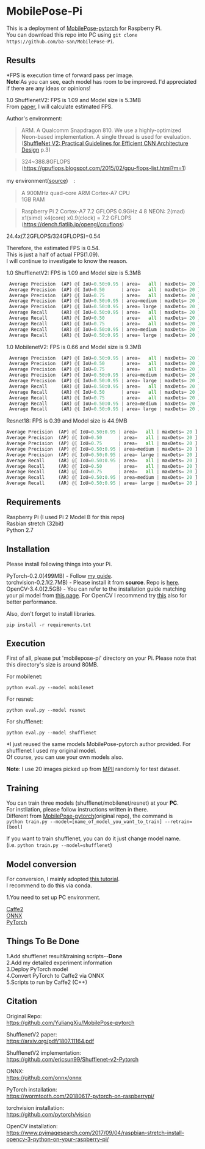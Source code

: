 # MobilePose-Pi

 This is a deployment of [MobilePose-pytorch](https://github.com/YuliangXiu/MobilePose-pytorch) for Raspberry Pi.  
 You can download this repo into PC using ```git clone https://github.com/ba-san/MobilePose-Pi```.  

## Results
*FPS is execution time of forward pass per image.  
**Note**:As you can see, each model has room to be improved. I'd appreciated if there are any ideas or opinions!  

1.0 ShufflenetV2: FPS is 1.09 and Model size is 5.3MB  
From [paper](https://arxiv.org/pdf/1807.11164.pdf), I will calculate estimated FPS.

Author's environment:
>ARM.
> A Qualcomm Snapdragon 810. We use a highly-optimized Neon-based
> implementation. A single thread is used for evaluation.
([ShuffleNet V2: Practical Guidelines for Efficient
CNN Architecture Design](https://arxiv.org/pdf/1807.11164.pdf) p.3)  

> 324~388.8GFLOPS  
(https://gpuflops.blogspot.com/2015/02/gpu-flops-list.html?m=1)  

my environment([source](https://www.raspberrypi.org/products/raspberry-pi-2-model-b/))　:
>  A 900MHz quad-core ARM Cortex-A7 CPU  
>  1GB RAM

> Raspberry Pi 2 	Cortex-A7 	7.2 GFLOPS 	0.9GHz 	4 	8 	NEON: 2(mad) x1(simd) x4(core) x0.9(clock) = 7.2 GFLOPS  
(https://dench.flatlib.jp/opengl/cpuflops)  

24.4x(7.2GFLOPS/324GFLOPS)=0.54  

Therefore, the estimated FPS is 0.54.  
This is just a half of actual FPS(1.09).  
I will continue to investigate to know the reason.  

1.0 ShufflenetV2: FPS is 1.09 and Model size is 5.3MB  
```python 
 Average Precision  (AP) @[ IoU=0.50:0.95 | area=   all | maxDets= 20 ] = 0.000
 Average Precision  (AP) @[ IoU=0.50      | area=   all | maxDets= 20 ] = 0.000
 Average Precision  (AP) @[ IoU=0.75      | area=   all | maxDets= 20 ] = 0.000
 Average Precision  (AP) @[ IoU=0.50:0.95 | area=medium | maxDets= 20 ] = -1.000
 Average Precision  (AP) @[ IoU=0.50:0.95 | area= large | maxDets= 20 ] = 0.000
 Average Recall     (AR) @[ IoU=0.50:0.95 | area=   all | maxDets= 20 ] = 0.000
 Average Recall     (AR) @[ IoU=0.50      | area=   all | maxDets= 20 ] = 0.000
 Average Recall     (AR) @[ IoU=0.75      | area=   all | maxDets= 20 ] = 0.000
 Average Recall     (AR) @[ IoU=0.50:0.95 | area=medium | maxDets= 20 ] = -1.000
 Average Recall     (AR) @[ IoU=0.50:0.95 | area= large | maxDets= 20 ] = 0.000
```

1.0 MobilenetV2: FPS is 0.66 and Model size is 9.3MB
```python
 Average Precision  (AP) @[ IoU=0.50:0.95 | area=   all | maxDets= 20 ] = 0.045
 Average Precision  (AP) @[ IoU=0.50      | area=   all | maxDets= 20 ] = 0.267
 Average Precision  (AP) @[ IoU=0.75      | area=   all | maxDets= 20 ] = 0.000
 Average Precision  (AP) @[ IoU=0.50:0.95 | area=medium | maxDets= 20 ] = -1.000
 Average Precision  (AP) @[ IoU=0.50:0.95 | area= large | maxDets= 20 ] = 0.052
 Average Recall     (AR) @[ IoU=0.50:0.95 | area=   all | maxDets= 20 ] = 0.115
 Average Recall     (AR) @[ IoU=0.50      | area=   all | maxDets= 20 ] = 0.500
 Average Recall     (AR) @[ IoU=0.75      | area=   all | maxDets= 20 ] = 0.000
 Average Recall     (AR) @[ IoU=0.50:0.95 | area=medium | maxDets= 20 ] = -1.000
 Average Recall     (AR) @[ IoU=0.50:0.95 | area= large | maxDets= 20 ] = 0.115
 ```
 
 Resnet18: FPS is 0.39 and Model size is 44.9MB
 ```python
 Average Precision  (AP) @[ IoU=0.50:0.95 | area=   all | maxDets= 20 ] = 0.257
 Average Precision  (AP) @[ IoU=0.50      | area=   all | maxDets= 20 ] = 0.642
 Average Precision  (AP) @[ IoU=0.75      | area=   all | maxDets= 20 ] = 0.208
 Average Precision  (AP) @[ IoU=0.50:0.95 | area=medium | maxDets= 20 ] = 0.309
 Average Precision  (AP) @[ IoU=0.50:0.95 | area= large | maxDets= 20 ] = 0.269
 Average Recall     (AR) @[ IoU=0.50:0.95 | area=   all | maxDets= 20 ] = 0.410
 Average Recall     (AR) @[ IoU=0.50      | area=   all | maxDets= 20 ] = 0.800
 Average Recall     (AR) @[ IoU=0.75      | area=   all | maxDets= 20 ] = 0.450
 Average Recall     (AR) @[ IoU=0.50:0.95 | area=medium | maxDets= 20 ] = 0.500
 Average Recall     (AR) @[ IoU=0.50:0.95 | area= large | maxDets= 20 ] = 0.400
 ```
 
## Requirements

 Raspberry Pi (I used Pi 2 Model B for this repo)  
 Rasbian stretch (32bit)  
 Python 2.7  

## Installation
Please install following things into your Pi.  

PyTorch-0.2.0(499MB) - Follow [my guide](https://github.com/ba-san/MobilePose-Pi/blob/master/PyTorch_Installation_Guide.md).  
torchvision-0.2.1(2.7MB)  - Please install it from **source**. Repo is [here](https://github.com/pytorch/vision).  
OpenCV-3.4.0(2.5GB) - You can refer to the installation guide matching your pi model from [this page](https://www.pyimagesearch.com/opencv-tutorials-resources-guides/).
For OpenCV I recommend try [this](https://www.pyimagesearch.com/2017/10/09/optimizing-opencv-on-the-raspberry-pi/) also for better performance.  

Also, don't forget to install libraries.
```shell
pip install -r requirements.txt
```
 
## Execution
First of all, please put 'mobilepose-pi' directory on your Pi.
Please note that this directory's size is around 80MB.

For mobilenet:   
 ```shell
python eval.py --model mobilenet
```
For resnet:  
```shell
python eval.py --model resnet
```
For shufflenet:  
```shell
python eval.py --model shufflenet
```
 
 *I just reused the same models MobilePose-pytorch author provided. For shufflenet I used my original model.  
 Of course, you can use your own models also.
 
**Note**: I use 20 images picked up from [MPII](http://human-pose.mpi-inf.mpg.de/) randomly for test dataset.
 
## Training
You can train three models (shufflenet/mobilenet/resnet) at your **PC**.  
For instllation, please follow instructions written in there.  
Different from [MobilePose-pytorch](https://github.com/YuliangXiu/MobilePose-pytorch)(original repo), the command is  
```python train.py --model=[name_of_model_you_want_to_train] --retrain=[bool]```

If you want to train shufflenet, you can do it just change model name.  
(i.e. ```python train.py --model=shufflenet```)  

## Model conversion
For conversion, I mainly adopted [this tutorial](https://pytorch.org/tutorials/advanced/super_resolution_with_caffe2.html#transfering-srresnet-using-onnx).  
I recommend to do this via conda.  

1.You need to set up PC environment.  

[Caffe2](https://caffe2.ai/docs/getting-started.html?platform=ubuntu&configuration=prebuilt)  
[ONNX](https://github.com/onnx/onnx)  
[PyTorch](https://github.com/pytorch/pytorch#from-source)  

## Things To Be Done  
1.Add shufflenet result&training scripts--**Done**  
2.Add my detailed experiment information    
3.Deploy PyTorch model  
4.Convert PyTorch to Caffe2 via ONNX  
5.Scripts to run by Caffe2 (C++)    

## Citation

Original Repo:  
https://github.com/YuliangXiu/MobilePose-pytorch  

ShufflenetV2 paper:  
https://arxiv.org/pdf/1807.11164.pdf

ShufflenetV2 implementation:  
https://github.com/ericsun99/Shufflenet-v2-Pytorch

ONNX:  
https://github.com/onnx/onnx

PyTorch installation:  
https://wormtooth.com/20180617-pytorch-on-raspberrypi/

torchvision installation:  
https://github.com/pytorch/vision  

OpenCV installation:  
https://www.pyimagesearch.com/2017/09/04/raspbian-stretch-install-opencv-3-python-on-your-raspberry-pi/  
